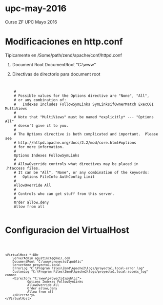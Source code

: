 # upc-may-2016
Curso ZF UPC Mayo 2016


# Modificaciones en http.conf

 Tipicamente en /Some/path/zend/apache/conf/httpd.conf
 
1. Document Root
	DocumentRoot "C:\www"

2. Directivas de directorio para document root

<code>	
	<Directory "C:\www">
    #
    # Possible values for the Options directive are "None", "All",
    # or any combination of:
    #   Indexes Includes FollowSymLinks SymLinksifOwnerMatch ExecCGI MultiViews
    #
    # Note that "MultiViews" must be named *explicitly* --- "Options All"
    # doesn't give it to you.
    #
    # The Options directive is both complicated and important.  Please see
    # http://httpd.apache.org/docs/2.2/mod/core.html#options
    # for more information.
    #
    Options Indexes FollowSymLinks
    #
    # AllowOverride controls what directives may be placed in .htaccess files.
    # It can be "All", "None", or any combination of the keywords:
    #   Options FileInfo AuthConfig Limit
    #
    AllowOverride All
    #
    # Controls who can get stuff from this server.
    #
    Order allow,deny
    Allow from all
	</Directory>
</code>
 
 
# Configuracion del VirtualHost

<code>

	<VirtualHost *:80>
	    ServerAdmin agustincl@gmail.com
	    DocumentRoot "C:\www\proyecto1\public"
	    ServerName proyecto1.local
	    ErrorLog "C:\Program Files\Zend\Apache2\logs/proyecto1.local-error_log"
	    CustomLog "C:\Program Files\Zend\Apache2\logs/proyecto1.local-access_log" common
		<Directory "C:\www\proyecto1\public">
	    		Options Indexes FollowSymLinks
	    		AllowOverride All
	    		Order allow,deny
	    		Allow from all
		</Directory>
	</VirtualHost>

</code>

